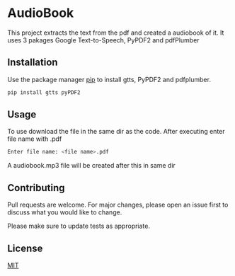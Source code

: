# AudioBook

This project extracts the text from the pdf and created a audiobook of it. It uses 3 pakages Google Text-to-Speech, PyPDF2 and pdfPlumber

## Installation

Use the package manager [pip](https://pip.pypa.io/en/stable/) to install gtts, PyPDF2 and pdfplumber.

```bash
pip install gtts pyPDF2 
```

## Usage

To use download the file in the same dir as the code.
After executing enter file name with .pdf

```bash
Enter file name: <file name>.pdf
```
A audiobook.mp3 file will be created after this in same dir

## Contributing
Pull requests are welcome. For major changes, please open an issue first to discuss what you would like to change.

Please make sure to update tests as appropriate.

## License
[MIT](https://choosealicense.com/licenses/mit/)
